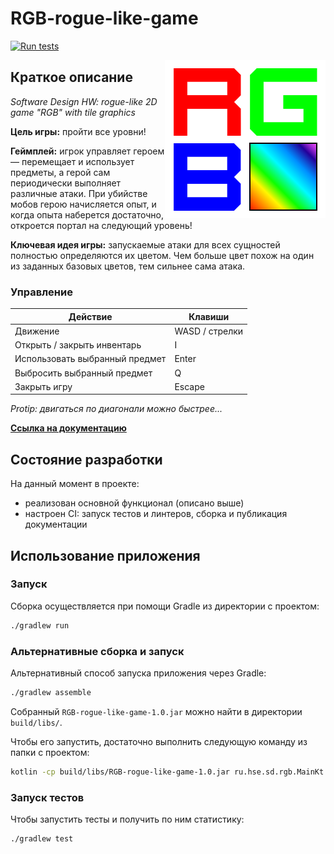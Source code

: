 # RGB-rogue-like-game 

[![Run tests](https://github.com/GlebSolovev/RGB-rogue-like-game/actions/workflows/ci-validate.yml/badge.svg?branch=dev)](https://github.com/GlebSolovev/RGB-rogue-like-game/actions/workflows/ci-validate.yml)

<img src="rgb-logo.png" align="right"  alt="RGB logo"/>

## Краткое описание
_Software Design HW: rogue-like 2D game "RGB" with tile graphics_

**Цель игры:** пройти все уровни!

**Геймплей:** игрок управляет героем &mdash; перемещает и использует предметы, а герой сам периодически выполняет различные атаки. При убийстве мобов герою начисляется опыт, и когда опыта наберется достаточно, откроется портал на следующий уровень!

**Ключевая идея игры:** запускаемые атаки для всех сущностей полностью определяются их цветом. Чем больше цвет похож на один из заданных базовых цветов, тем сильнее сама атака.

### Управление

| Действие | Клавиши |
|---|---|
| Движение | WASD / стрелки |
| Открыть / закрыть инвентарь | I |
| Использовать выбранный предмет | Enter |
| Выбросить выбранный предмет | Q |
| Закрыть игру | Escape |

_Protip: двигаться по диагонали можно быстрее..._

**[Ссылка на документацию](https://glebsolovev.github.io/RGB-rogue-like-game/)**

## Состояние разработки
На данный момент в проекте:
- реализован основной функционал (описано выше)
- настроен CI: запуск тестов и линтеров, сборка и публикация документации

[//]: # (`ARCHITECTURE.md` содержит подробное описание архитектуры)
[//]: # (задокументирован и покрыт тестами)

## Использование приложения
### Запуск
Сборка осуществляется при помощи Gradle из директории с проектом:
```bash
./gradlew run
```

### Альтернативные сборка и запуск
Альтернативный способ запуска приложения через Gradle:
```bash
./gradlew assemble
```
Собранный `RGB-rogue-like-game-1.0.jar` можно найти в директории `build/libs/`.

Чтобы его запустить, достаточно выполнить следующую команду из папки с проектом:
```bash
kotlin -cp build/libs/RGB-rogue-like-game-1.0.jar ru.hse.sd.rgb.MainKt
```

### Запуск тестов
Чтобы запустить тесты и получить по ним статистику:
```bash
./gradlew test
```
